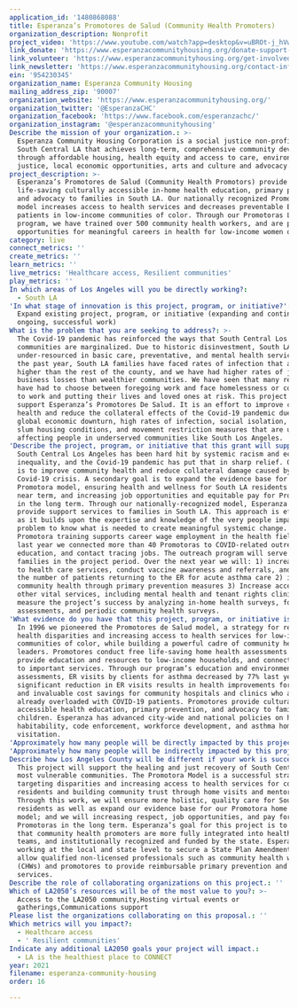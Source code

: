 ```yaml
---
application_id: '1480868088'
title: Esperanza’s Promotores de Salud (Community Health Promoters)
organization_description: Nonprofit
project_video: 'https://www.youtube.com/watch?app=desktop&v=uBROt-j_hVw#action=share'
link_donate: 'https://www.esperanzacommunityhousing.org/donate-support-us/'
link_volunteer: 'https://www.esperanzacommunityhousing.org/get-involved/volunteer-positions/'
link_newsletter: 'https://www.esperanzacommunityhousing.org/contact-info-2/'
ein: '954230345'
organization_name: Esperanza Community Housing
mailing_address_zip: '90007'
organization_website: 'https://www.esperanzacommunityhousing.org/'
organization_twitter: '@EsperanzaCHC'
organization_facebook: 'https://www.facebook.com/esperanzachc/'
organization_instagram: '@esperanzacommunityhousing'
Describe the mission of your organization.: >-
  Esperanza Community Housing Corporation is a social justice non-profit in
  South Central LA that achieves long-term, comprehensive community development
  through affordable housing, health equity and access to care, environmental
  justice, local economic opportunities, arts and culture and advocacy.
project_description: >-
  Esperanza’s Promotores de Salud (Community Health Promotors) provide
  life-saving culturally accessible in-home health education, primary prevention
  and advocacy to families in South LA. Our nationally recognized Promotora-led
  model increases access to health services and decreases preventable ER use for
  patients in low-income communities of color. Through our Promotoras Leadership
  program, we have trained over 500 community health workers, and are providing
  opportunities for meaningful careers in health for low-income women of color.
category: live
connect_metrics: ''
create_metrics: ''
learn_metrics: ''
live_metrics: 'Healthcare access, Resilient communities'
play_metrics: ''
In which areas of Los Angeles will you be directly working?:
  - South LA
'In what stage of innovation is this project, program, or initiative?': >-
  Expand existing project, program, or initiative (expanding and continuing
  ongoing, successful work)
What is the problem that you are seeking to address?: >-
  The Covid-19 pandemic has reinforced the ways that South Central Los Angeles
  communities are marginalized. Due to historic disinvestment, South LA is
  under-resourced in basic care, preventative, and mental health services. Over
  the past year, South LA families have faced rates of infection that are 40%
  higher than the rest of the county, and we have had higher rates of job and
  business losses than wealthier communities. We have seen that many residents
  have had to choose between foregoing work and face homelessness or continuing
  to work and putting their lives and loved ones at risk. This project will
  support Esperanza’s Promotores De Salud. It is an effort to improve community
  health and reduce the collateral effects of the Covid-19 pandemic due to the
  global economic downturn, high rates of infection, social isolation, increased
  slum housing conditions, and movement restriction measures that are unequally
  affecting people in underserved communities like South Los Angeles.
'Describe the project, program, or initiative that this grant will support to address the problem identified.': >-
  South Central Los Angeles has been hard hit by systemic racism and economic
  inequality, and the Covid-19 pandemic has put that in sharp relief. Our goal
  is to improve community health and reduce collateral damage caused by the
  Covid-19 crisis. A secondary goal is to expand the evidence base for our
  Promotora model, ensuring health and wellness for South LA residents in the
  near term, and increasing job opportunities and equitable pay for Promotores
  in the long term. Through our nationally-recognized model, Esperanza will
  provide support services to families in South LA. This approach is effective
  as it builds upon the expertise and knowledge of the very people impacted by a
  problem to know what is needed to create meaningful systemic change. Our
  Promotora training supports career wage employment in the health field and
  last year we connected more than 40 Promotoras to COVID-related outreach,
  education, and contact tracing jobs. The outreach program will serve 350
  families in the project period. Over the next year we will: 1) increase access
  to health care services, conduct vaccine awareness and referrals, and reduce
  the number of patients returning to the ER for acute asthma care 2) improve
  community health through primary prevention measures 3) Increase access to
  other vital services, including mental health and tenant rights clinics We
  measure the project’s success by analyzing in-home health surveys, follow-up
  assessments, and periodic community health surveys.
'What evidence do you have that this project, program, or initiative is or will be successful, and how will you define and measure success?': >-
  In 1996 we pioneered the Promotores de Salud model, a strategy for reducing
  health disparities and increasing access to health services for low-income
  communities of color, while building a powerful cadre of community health
  leaders. Promotores conduct free life-saving home health assessments that
  provide education and resources to low-income households, and connect families
  to important services. Through our program’s education and environmental
  assessments, ER visits by clients for asthma decreased by 77% last year. This
  significant reduction in ER visits results in health improvements for patients
  and invaluable cost savings for community hospitals and clinics who are
  already overloaded with COVID-19 patients. Promotores provide culturally
  accessible health education, primary prevention, and advocacy to families and
  children. Esperanza has advanced city-wide and national policies on housing,
  habitability, code enforcement, workforce development, and asthma home
  visitation.
'Approximately how many people will be directly impacted by this project, program, or initiative?': '350'
'Approximately how many people will be indirectly impacted by this project, program, or initiative?': '1200'
Describe how Los Angeles County will be different if your work is successful.: >-
  This project will support the healing and just recovery of South Central’s
  most vulnerable communities. The Promotora Model is a successful strategy in
  targeting disparities and increasing access to health services for community
  residents and building community trust through home visits and mentoring.
  Through this work, we will ensure more holistic, quality care for South LA
  residents as well as expand our evidence base for our Promotora home health
  model; and we will increasing respect, job opportunities, and pay for
  Promotoras in the long term. Esperanza’s goal for this project is to ensure
  that community health promoters are more fully integrated into healthcare
  teams, and institutionally recognized and funded by the state. Esperanza is
  working at the local and state level to secure a State Plan Amendment (SPA) to
  allow qualified non-licensed professionals such as community health workers
  (CHWs) and promotores to provide reimbursable primary prevention and education
  services.
Describe the role of collaborating organizations on this project.: ''
Which of LA2050’s resources will be of the most value to you?: >-
  Access to the LA2050 community,Hosting virtual events or
  gatherings,Communications support
Please list the organizations collaborating on this proposal.: ''
Which metrics will you impact?:
  - Healthcare access
  - ' Resilient communities'
Indicate any additional LA2050 goals your project will impact.:
  - LA is the healthiest place to CONNECT
year: 2021
filename: esperanza-community-housing
order: 16

---
```

